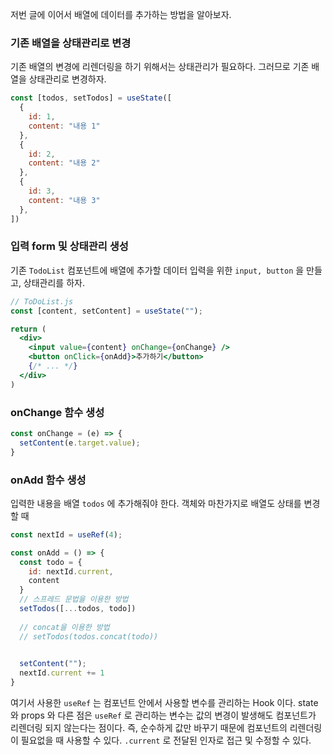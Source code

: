 저번 글에 이어서 배열에 데이터를 추가하는 방법을 알아보자.

### 기존 배열을 상태관리로 변경
기존 배열의 변경에 리렌더링을 하기 위해서는 상태관리가 필요하다. 그러므로 기존 배열을 상태관리로 변경하자.
```jsx
const [todos, setTodos] = useState([
  {
    id: 1,
    content: "내용 1"
  },
  {
    id: 2,
    content: "내용 2"
  },
  {
    id: 3,
    content: "내용 3"
  },
])
```

### 입력 form 및 상태관리 생성
기존 `TodoList` 컴포넌트에 배열에 추가할 데이터 입력을 위한 `input, button` 을 만들고, 상태관리를 하자.
```jsx
// ToDoList.js
const [content, setContent] = useState("");

return (
  <div>
    <input value={content} onChange={onChange} />
    <button onClick={onAdd}>추가하기</button>
    {/* ... */}
  </div>
)
```

### onChange 함수 생성
```jsx
const onChange = (e) => {
  setContent(e.target.value);
}
```

### onAdd 함수 생성
입력한 내용을 배열 `todos` 에 추가해줘야 한다. 객체와 마찬가지로 배열도 상태를 변경할 때 

```jsx
const nextId = useRef(4);

const onAdd = () => {
  const todo = {
    id: nextId.current,
    content
  }
  // 스프레드 문법을 이용한 방법
  setTodos([...todos, todo])
  
  // concat을 이용한 방법
  // setTodos(todos.concat(todo))

  
  setContent("");
  nextId.current += 1
}
```
여기서 사용한 `useRef` 는 컴포넌트 안에서 사용할 변수를 관리하는 Hook 이다.
state 와 props 와 다른 점은 `useRef` 로 관리하는 변수는 값의 변경이 발생해도 컴포넌트가 리렌더링 되지 않는다는 점이다. 
즉, 순수하게 값만 바꾸기 때문에 컴포넌트의 리렌더링이 필요없을 때 사용할 수 있다.
`.current` 로 전달된 인자로 접근 및 수정할 수 있다. 
